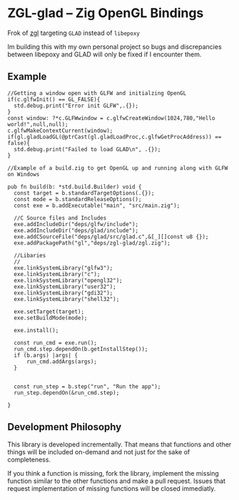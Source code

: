 # ZGL-glad – Zig OpenGL Bindings

Frok of [zgl](https://github.com/ziglibs/zgl) targeting `GLAD` instead of `libepoxy` 

Im building this with my own personal project so bugs and discrepancies between libepoxy and GLAD will only be fixed if I encounter them. 


## Example

```zig
//Getting a window open with GLFW and initialzing OpenGL 
if(c.glfwInit() == GL_FALSE){
  std.debug.print("Error init GLFW",.{});
}
const window: ?*c.GLFWwindow = c.glfwCreateWindow(1024,780,"Hello world!",null,null);
c.glfwMakeContextCurrent(window);
if(gl.gladLoadGL(@ptrCast(gl.gladLoadProc,c.glfwGetProcAddress)) == false){
  std.debug.print("Failed to load GLAD\n", .{});
}

//Example of a build.zig to get OpenGL up and running along with GLFW on Windows

pub fn build(b: *std.build.Builder) void {
  const target = b.standardTargetOptions(.{});
  const mode = b.standardReleaseOptions();
  const exe = b.addExecutable("main", "src/main.zig");
  
  //C Source files and Includes
  exe.addIncludeDir("deps/glfw/include");
  exe.addIncludeDir("deps/glad/include");
  exe.addCSourceFile("deps/glad/src/glad.c",&[_][]const u8 {});
  exe.addPackagePath("gl","deps/zgl-glad/zgl.zig");
  
  //Libaries
  //
  exe.linkSystemLibrary("glfw3");
  exe.linkSystemLibrary("c");
  exe.linkSystemLibrary("opengl32");
  exe.linkSystemLibrary("user32");
  exe.linkSystemLibrary("gdi32");
  exe.linkSystemLibrary("shell32");
 
  exe.setTarget(target);
  exe.setBuildMode(mode);
    
  exe.install();

  const run_cmd = exe.run();
  run_cmd.step.dependOn(b.getInstallStep());
  if (b.args) |args| {
      run_cmd.addArgs(args);
  }

    
  const run_step = b.step("run", "Run the app");
  run_step.dependOn(&run_cmd.step);
 
}
```

## Development Philosophy

This library is developed incrementally. That means that functions and other things will be included on-demand and not just for the sake of completeness.

If you think a function is missing, fork the library, implement the missing function similar to the other functions and make a pull request. Issues that request implementation of missing functions will be closed immediatly.
